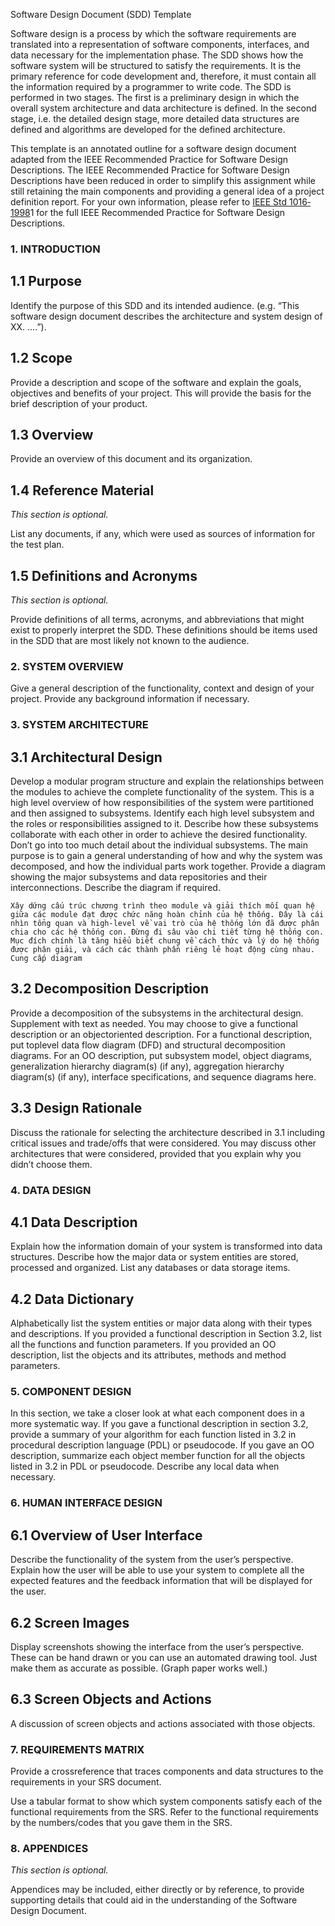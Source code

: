 Software Design Document (SDD) Template

Software design is a process by which the software requirements are translated into a representation of software components, interfaces, and data necessary for the implementation phase. The SDD shows how the software system will be structured to satisfy the requirements. It is the primary reference for code development and, therefore, it must contain all the information required by a programmer to write code. The SDD is performed in two stages. The first is a preliminary design in which the overall system architecture and data architecture is defined. In the second stage, i.e. the detailed design stage, more detailed data structures are defined and algorithms are developed for the defined architecture.

 

This template is an annotated outline for a software design document adapted from the IEEE Recommended Practice for Software Design Descriptions. The IEEE Recommended Practice for Software Design Descriptions have been reduced in order to simplify this assignment while still retaining the main components and providing a general idea of a project definition report. For your own information, please refer to [IEEE Std 1016­1998](http://www.cs.concordia.ca/~ormandj/comp354/2003/Project/ieee-SDD.pdf)1 for the full IEEE Recommended Practice for Software Design Descriptions.

### 1.  INTRODUCTION

## 1.1     Purpose

Identify the purpose of this SDD and its intended audience. (e.g. “This software design document describes the architecture and system design of XX. ….”).

 

 

## 1.2     Scope

Provide a description and scope of the software and explain the goals, objectives and benefits of your project. This will provide the basis for the brief description of your product.

 

## 1.3     Overview

Provide an overview of this document and its organization.

 

## 1.4     Reference Material

*This section is optional.*

List any documents, if any, which were used as sources of information for the test plan.

 

## 1.5     Definitions and Acronyms

*This section is optional.*

Provide definitions of all terms, acronyms, and abbreviations that might exist to properly interpret the SDD. These definitions should be items used in the SDD that are most likely not known to the audience.

 

### 2.  SYSTEM OVERVIEW 

Give a general description of the functionality, context and design of your project. Provide any background information if necessary.

 

### 3.  SYSTEM ARCHITECTURE

 

## 3.1     Architectural Design

Develop a modular program structure and explain the relationships between the modules to achieve the complete functionality of the system. This is a high level overview of how responsibilities of the system were partitioned and then assigned to subsystems. Identify each high level subsystem and the roles or responsibilities assigned to it. Describe how these subsystems collaborate with each other in order to achieve the desired functionality. Don’t go into too much detail about the individual subsystems. The main purpose is to gain a general understanding of how and why the system was decomposed, and how the individual parts work together. Provide a diagram showing the major subsystems and data repositories and their interconnections. Describe the diagram if required.

```
Xây dứng cấu trúc chương trình theo module và giải thích mối quan hệ giữa các module đạt được chức năng hoàn chỉnh của hệ thống. Đây là cái nhìn tổng quan và high-level về vai trò của hệ thống lớn đã được phân chia cho các hệ thống con. Đừng đi sâu vào chi tiết từng hệ thống con. Mục đích chính là tăng hiểu biết chung về cách thức và lý do hệ thống được phân giải, và cách các thành phần riêng lẻ hoạt động cùng nhau. Cung cấp diagram
```



 

## 3.2     Decomposition Description

Provide a decomposition of the subsystems in the architectural design. Supplement with text as needed. You may choose to give a functional description or an object­oriented description. For a functional description, put top­level data flow diagram (DFD) and structural decomposition diagrams. For an OO description, put subsystem model, object diagrams, generalization hierarchy diagram(s) (if any), aggregation hierarchy diagram(s) (if any), interface specifications, and sequence diagrams here.

 

## 3.3     Design Rationale

Discuss the rationale for selecting the architecture described in 3.1 including critical issues and trade/offs that were considered. You may discuss other architectures that were considered, provided that you explain why you didn’t choose them.

 

### 4.  DATA DESIGN

 

## 4.1     Data Description

Explain how the information domain of your system is transformed into data structures. Describe how the major data or system entities are stored, processed and organized. List any databases or data storage items.

 

## 4.2     Data Dictionary

Alphabetically list the system entities or major data along with their types and descriptions. If you provided a functional description in Section 3.2, list all the functions and function parameters. If you provided an OO description, list the objects and its attributes, methods and method parameters.

 

### 5.  COMPONENT DESIGN

In this section, we take a closer look at what each component does in a more systematic way. If you gave a functional description in section 3.2, provide a summary of your algorithm for each function listed in 3.2 in procedural description language (PDL) or pseudocode. If you gave an OO description, summarize each object member function for all the objects listed in 3.2 in PDL or pseudocode. Describe any local data when necessary.

 

### 6.  HUMAN INTERFACE DESIGN 

## 6.1     Overview of User Interface 

Describe the functionality of the system from the user’s perspective. Explain how the user will be able to use your system to complete all the expected features and the feedback information that will be displayed for the user.

## 6.2     Screen Images

Display screenshots showing the interface from the user’s perspective. These can be hand­ drawn or you can use an automated drawing tool. Just make them as accurate as possible. (Graph paper works well.)

 

## 6.3     Screen Objects and Actions

A discussion of screen objects and actions associated with those objects.

 

 

### 7.  REQUIREMENTS MATRIX

 

Provide a cross­reference that traces components and data structures to the requirements in your SRS document.

 

Use a tabular format to show which system components satisfy each of the functional requirements from the SRS. Refer to the functional requirements by the numbers/codes that you gave them in the SRS.

 

 

### 8.  APPENDICES

 

*This section is optional.*



 

Appendices may be included, either directly or by reference, to provide supporting details that could aid in the understanding of the Software Design Document.